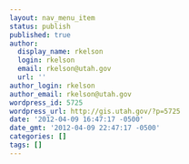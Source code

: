 ```yaml
---
layout: nav_menu_item
status: publish
published: true
author:
  display_name: rkelson
  login: rkelson
  email: rkelson@utah.gov
  url: ''
author_login: rkelson
author_email: rkelson@utah.gov
wordpress_id: 5725
wordpress_url: http://gis.utah.gov/?p=5725
date: '2012-04-09 16:47:17 -0500'
date_gmt: '2012-04-09 22:47:17 -0500'
categories: []
tags: []
---
```


